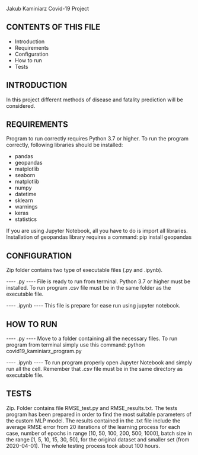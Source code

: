 Jakub Kaminiarz
Covid-19 Project


CONTENTS OF THIS FILE
---------------------

 * Introduction
 * Requirements
 * Configuration
 * How to run
 * Tests




INTRODUCTION
------------
In this project different methods of disease and fatality prediction will be considered.




REQUIREMENTS
------------
Program to run correctly requires Python 3.7 or higher. 
To run the program correctly, following libraries should be installed:
- pandas
- geopandas
- matplotlib
- seaborn
- matplotlib
- numpy
- datetime
- sklearn
- warnings
- keras
- statistics

If you are using Jupyter Notebook, all you have to do is import all libraries. 
Installation of geopandas library requires a command:
pip install geopandas



CONFIGURATION
-------------
Zip folder contains two type of executable files (.py and .ipynb). 

---- .py ----
File is ready to run from terminal. Python 3.7 or higher must be installed.
To run program .csv file must be in the same folder as the executable file. 

---- .ipynb ----
This file is prepare for ease run using jupyter notebook.




HOW TO RUN
----------
---- .py ----
Move to a folder containing all the necessary files.
To run program from terminal simply use this command:
python covid19_kaminiarz_program.py

---- .ipynb ----
To run program properly open Jupyter Notebook and simply run all the cell. Remember that .csv file must be in the same directory as executable file.




TESTS
-----
Zip. Folder contains file RMSE_test.py and RMSE_results.txt. The tests program has been prepared in order to find the most suitable parameters of the custom MLP model. 
The results contained in the .txt file include the average RMSE error from 20 iterations of the learning process for each case, number of epochs in range [10, 50, 100, 200, 500, 1000], batch size in the range [1, 5, 10, 15, 30, 50], for the original dataset and smaller set (from 2020-04-01).
The whole testing process took about 100 hours.
